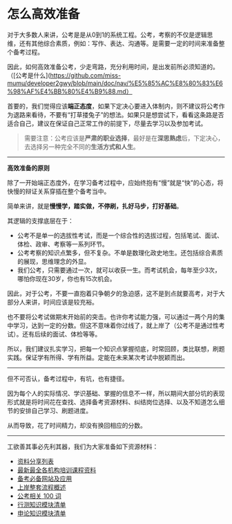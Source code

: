 # 怎么高效准备

对于大多数人来讲，公考是是从0到1的系统工程。公考，考察的不仅是逻辑思维，还有其他综合素质，例如：写作、表达、沟通等。是需要一定的时间来准备整个备考过程。

因此，如何高效准备公考，少走弯路，充分利用时间，是出发前所必须知道的。（[公考是什么](https://github.com/miss-mumu/developer2gwy/blob/main/doc/nav/%E5%85%AC%E8%80%83%E6%98%AF%E4%BB%80%E4%B9%88.md）

首要的，我们觉得应该**端正态度**，如果下定决心要进入体制内，则不建议将公考作为退路来看待，不要有“打草搂兔子”的想法。如果只是想尝试下，看看这条路是否适合自己，建议在保证自己正常工作的前提下，尽量去学习以及参加考试。

> 需要注意：公考应该是**严肃的职业选择**，最好是在**深思熟虑**后，下定决心，去选择另一种完全不同的**生活方式和人生**。

---

**高效准备的原则**

除了一开始端正态度外，在学习备考过程中，应始终抱有“慢”就是“快”的心态，将快慢的辩证关系穿插在整个备考当中。

简单来讲，就是**慢慢学，踏实做，不停刷，扎好马步，打好基础**。

其逻辑的支撑底层在于：

* 公考不是单一的选拔性考试，而是一个综合性的选拔过程，包括笔试、面试、体检、政审、考察等一系列环节。
* 公考考察的知识点繁多，但不复杂。不单是数理化政史地生。还包括综合素质的展现，思维理念的外显。
* 我们公考，只需要通过一次，就可以收获一生。而考试机会，每年至少3次，哪怕你现在30岁，你也有15次机会。

因此，对于公考，不要一直抱着只争朝夕的急迫感，这不是到点就要高考，对于大部分人来讲，时间应该是较充裕。

也不要将公考试做期末开始前的突击。也许你考试能力强，可以通过一两个月的集中学习，达到一定的分数。但这不意味着你过线了，就上岸了（公考不是通过性考试）。还有后续的面试、体检等等。

所以，我们建议扎实学习，把每一个知识点掌握彻底，时常回顾，类比联想，刷题实践。保证学有所得、学有所益。定能在未来某次考试中脱颖而出。

---

但不可否认，备考过程中，有坑，也有捷径。

因为每个人的实际情况、学识基础、掌握的信息不一样，所以期间大部分坑的表现形式就是将时间花在查找、选择备考资源材料、纠结岗位选择、以及不知道怎么细节的安排自己学习、刷题进度。

从而导致，花了时间精力，却没有换回相应的分数。

---

工欲善其事必先利其器，我们为大家准备如下资源材料：

* [资料分享列表](https://www.gongkaoshequ.com/cate/3_16_17_18_19_20/seq/0)
* [最新最全各机构培训课程资料](https://www.gongkaoshequ.com/cate/7_31_32/seq/0)
* [备考必备网站及应用](https://www.gongkaoshequ.com/thread/168)
* [上岸整套流程概述](https://www.gongkaoshequ.com/thread/6)
* [公考相关 100 词](https://www.gongkaoshequ.com/thread/157)
* [行测知识模块清单](https://www.gongkaoshequ.com/thread/169)
* [申论知识模块清单](https://www.gongkaoshequ.com/thread/171)